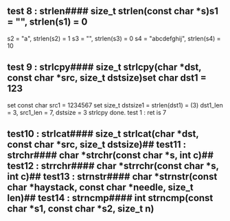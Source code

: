 ## test 8 : strlen#### size_t strlen(const char *s)s1 = "", strlen(s1) = 0
s2 = "a", strlen(s2) = 1
s3 = "", strlen(s3) = 0
s4 = "abcdefghij", strlen(s4) = 10
## test 9 : strlcpy#### size_t strlcpy(char *dst, const char *src, size_t dstsize)set char dst1 = 123
set const char src1 = 1234567
set size_t dstsize1 = strlen(dst1) = (3)
dst1_len = 3, src1_len = 7, dstsize = 3 
strlcpy done.
test 1 : ret is 7 
## test10 : strlcat#### size_t strlcat(char *dst, const char *src, size_t dstsize)## test11 : strchr#### char *strchr(const char *s, int c)## test12 : strrchr#### char *strrchr(const char *s, int c)## test13 : strnstr#### char *strnstr(const char *haystack, const char *needle, size_t len)## test14 : strncmp#### int strncmp(const char *s1, const char *s2, size_t n)